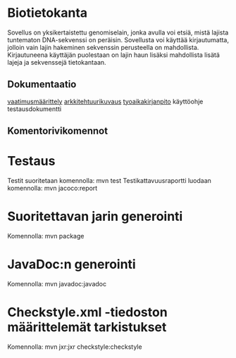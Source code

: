 # Biotietokanta
Sovellus on yksikertaistettu genomiselain, jonka avulla voi etsiä, mistä lajista tuntematon DNA-sekvenssi on peräisin. Sovellusta voi käyttää kirjautumatta, jolloin vain lajin hakeminen sekvenssin perusteella on mahdollista. Kirjautuneena käyttäjän puolestaan on lajin haun lisäksi mahdollista lisätä lajeja ja sekvenssejä tietokantaan.

## Dokumentaatio

[vaatimusmäärittely](/dokumentointi/dokumentointi)
[arkkitehtuurikuvaus](/dokumentointi/arkkitehtuuri.md)
[tyoaikakirjanpito](/tyoaikakirjanpito)
käyttöohje
testausdokumentti

## Komentorivikomennot

# Testaus
Testit suoritetaan komennolla: mvn test
Testikattavuusraportti luodaan komennolla: mvn jacoco:report

# Suoritettavan jarin generointi 
Komennolla: mvn package

# JavaDoc:n generointi
Komennolla: mvn javadoc:javadoc

# Checkstyle.xml -tiedoston määrittelemät tarkistukset
Komennolla: mvn jxr:jxr checkstyle:checkstyle


